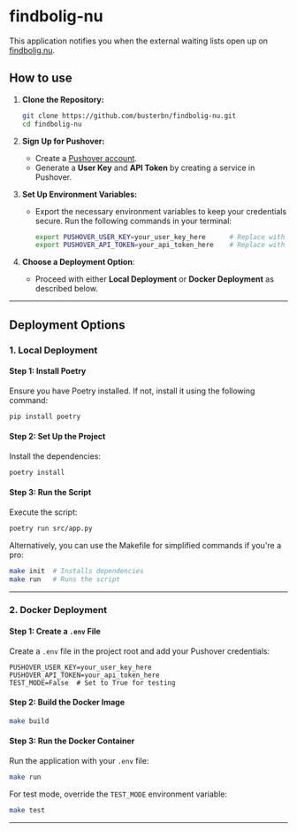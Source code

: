 # findbolig-nu

This application notifies you when the external waiting lists open up on [findbolig.nu](https://www.findbolig.nu/).

## How to use

1. **Clone the Repository:**
   ```bash
   git clone https://github.com/busterbn/findbolig-nu.git
   cd findbolig-nu
   ```

2. **Sign Up for Pushover:**
   - Create a [Pushover account](https://pushover.net/).
   - Generate a **User Key** and **API Token** by creating a service in Pushover.

3. **Set Up Environment Variables:**
   - Export the necessary environment variables to keep your credentials secure. Run the following commands in your terminal:
     ```bash
     export PUSHOVER_USER_KEY=your_user_key_here      # Replace with your Pushover User Key
     export PUSHOVER_API_TOKEN=your_api_token_here    # Replace with your Pushover API Token
     ```

4. **Choose a Deployment Option**:
   - Proceed with either **Local Deployment** or **Docker Deployment** as described below.

---

## Deployment Options

### 1. Local Deployment

#### Step 1: Install Poetry
Ensure you have Poetry installed. If not, install it using the following command:
```bash
pip install poetry
```

#### Step 2: Set Up the Project
Install the dependencies:
```bash
poetry install
```

#### Step 3: Run the Script
Execute the script:
```bash
poetry run src/app.py
```

Alternatively, you can use the Makefile for simplified commands if you're a pro:
```bash
make init  # Installs dependencies
make run   # Runs the script
```

---

### 2. Docker Deployment

#### Step 1: Create a `.env` File
Create a `.env` file in the project root and add your Pushover credentials:
```env
PUSHOVER_USER_KEY=your_user_key_here
PUSHOVER_API_TOKEN=your_api_token_here
TEST_MODE=False  # Set to True for testing
```

#### Step 2: Build the Docker Image
```bash
make build
```

#### Step 3: Run the Docker Container
Run the application with your `.env` file:
```bash
make run
```

For test mode, override the `TEST_MODE` environment variable:
```bash
make test
```

---
